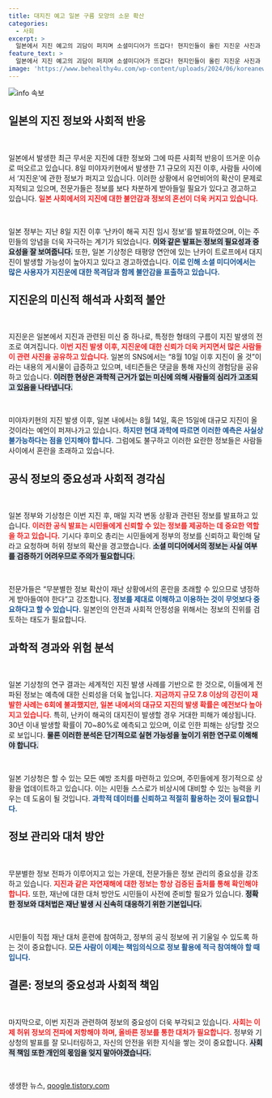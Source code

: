 ```yaml
---
title: 대지진 예고 일본 구름 모양의 소문 확산
categories:
  - 사회
excerpt: >
  일본에서 지진 예고의 괴담이 퍼지며 소셜미디어가 뜨겁다! 현지인들이 올린 지진운 사진과 함께 특정 날짜에 대한 경고가 확산되고 있지만, 전문가들은 신뢰할 수 없는 정보에 경각심을 가져야 한다고 경고하고 있다. 클릭해 더 알아보세요!
feature_text: >
  일본에서 지진 예고의 괴담이 퍼지며 소셜미디어가 뜨겁다! 현지인들이 올린 지진운 사진과 함께 특정 날짜에 대한 경고가 확산되고 있지만, 전문가들은 신뢰할 수 없는 정보에 경각심을 가져야 한다고 경고하고 있다. 클릭해 더 알아보세요!
image: 'https://www.behealthy4u.com/wp-content/uploads/2024/06/koreanews.jpg'
---
```


<p><img src="https://www.behealthy4u.com/wp-content/uploads/2024/06/koreanews.jpg" alt="info 속보" /></p>

<h2 data-ke-size="size26">일본의 지진 정보와 사회적 반응</h2>

<p data-ke-size="size16">&nbsp;</p>

<p>일본에서 발생한 최근 무서운 지진에 대한 정보와 그에 따른 사회적 반응이 뜨거운 이슈로 떠오르고 있습니다. 8일 미야자키현에서 발생한 7.1 규모의 지진 이후, 사람들 사이에서 ‘지진운’에 관한 정보가 퍼지고 있습니다. 이러한 상황에서 유언비어의 확산이 문제로 지적되고 있으며, 전문가들은 정보를 보다 차분하게 받아들일 필요가 있다고 경고하고 있습니다. <b><span style="color: #ee2323;">일본 사회에서의 지진에 대한 불안감과 정보의 혼선이 더욱 커지고 있습니다.</span></b></p>

<p data-ke-size="size16">&nbsp;</p>

<p>일본 정부는 지난 8일 지진 이후 ‘난카이 해곡 지진 임시 정보’를 발표하였으며, 이는 주민들의 앙념을 더욱 자극하는 계기가 되었습니다. <b><span style="background-color: #21538527;">이와 같은 발표는 정보의 필요성과 중요성을 잘 보여줍니다.</span></b> 또한, 일본 기상청은 태평양 연안에 있는 난카이 트로프에서 대지진이 발생할 가능성이 높아지고 있다고 경고하였습니다. <b><span style="color: #1a5490;">이로 인해 소셜 미디어에서는 많은 사용자가 지진운에 대한 목격담과 함께 불안감을 표출하고 있습니다.</span></b></p>

<h2 data-ke-size="size26">지진운의 미신적 해석과 사회적 불안</h2>

<p data-ke-size="size16">&nbsp;</p>

<p>지진운은 일본에서 지진과 관련된 미신 중 하나로, 특정한 형태의 구름이 지진 발생의 전조로 여겨집니다. <b><span style="color: #ee2323;">이번 지진 발생 이후, 지진운에 대한 신뢰가 더욱 커지면서 많은 사람들이 관련 사진을 공유하고 있습니다.</span></b> 일본의 SNS에서는 “8월 10일 이후 지진이 올 것”이라는 내용의 게시물이 급증하고 있으며, 네티즌들은 댓글을 통해 자신의 경험담을 공유하고 있습니다. <b><span style="background-color: #21538527;">이러한 현상은 과학적 근거가 없는 미신에 의해 사람들의 심리가 고조되고 있음을 나타냅니다.</span></b></p>

<p data-ke-size="size16">&nbsp;</p>

<p>미야자키현의 지진 발생 이후, 일본 내에서는 8월 14일, 혹은 15일에 대규모 지진이 올 것이라는 예언이 퍼져나가고 있습니다. <b><span style="color: #1a5490;">하지만 현대 과학에 따르면 이러한 예측은 사실상 불가능하다는 점을 인지해야 합니다.</span></b> 그럼에도 불구하고 이러한 요란한 정보들은 사람들 사이에서 혼란을 초래하고 있습니다.</p>

<h2 data-ke-size="size26">공식 정보의 중요성과 사회적 경각심</h2>

<p data-ke-size="size16">&nbsp;</p>

<p>일본 정부와 기상청은 이번 지진 후, 매일 지각 변동 상황과 관련된 정보를 발표하고 있습니다. <b><span style="color: #ee2323;">이러한 공식 발표는 시민들에게 신뢰할 수 있는 정보를 제공하는 데 중요한 역할을 하고 있습니다.</span></b> 기시다 후미오 총리는 시민들에게 정부의 정보를 신뢰하고 확인해 달라고 요청하며 허위 정보의 확산을 경고했습니다. <b><span style="background-color: #21538527;">소셜 미디어에서의 정보는 사실 여부를 검증하기 어려우므로 주의가 필요합니다.</span></b></p>

<p data-ke-size="size16">&nbsp;</p>

<p>전문가들은 “무분별한 정보 확산이 재난 상황에서의 혼란을 초래할 수 있으므로 냉정하게 받아들여야 한다”고 강조합니다. <b><span style="color: #1a5490;">정보를 제대로 이해하고 이용하는 것이 무엇보다 중요하다고 할 수 있습니다.</span></b> 일본인의 안전과 사회적 안정성을 위해서는 정보의 진위를 검토하는 태도가 필요합니다.</p>

<h2 data-ke-size="size26">과학적 경과와 위험 분석</h2>

<p data-ke-size="size16">&nbsp;</p>

<p>일본 기상청의 연구 결과는 세계적인 지진 발생 사례를 기반으로 한 것으로, 이들에게 전파된 정보는 예측에 대한 신뢰성을 더욱 높입니다. <b><span style="color: #ee2323;">지금까지 규모 7.8 이상의 강진이 재발한 사례는 6회에 불과했지만, 일본 내에서의 대규모 지진의 발생 확률은 예전보다 높아지고 있습니다.</span></b> 특히, 난카이 해곡의 대지진이 발생할 경우 거대한 피해가 예상됩니다. 30년 이내 발생할 확률이 70~80%로 예측되고 있으며, 이로 인한 피해는 상당할 것으로 보입니다. <b><span style="background-color: #21538527;">물론 이러한 분석은 단기적으로 실현 가능성을 높이기 위한 연구로 이해해야 합니다.</span></b></p>

<p data-ke-size="size16">&nbsp;</p>

<p>일본 기상청은 할 수 있는 모든 예방 조치를 마련하고 있으며, 주민들에게 정기적으로 상황을 업데이트하고 있습니다. 이는 시민들 스스로가 비상시에 대비할 수 있는 능력을 키우는 데 도움이 될 것입니다. <b><span style="color: #1a5490;">과학적 데이터를 신뢰하고 적절히 활용하는 것이 필요합니다.</span></b></p>

<h2 data-ke-size="size26">정보 관리와 대처 방안</h2>

<p data-ke-size="size16">&nbsp;</p>

<p>무분별한 정보 전파가 이루어지고 있는 가운데, 전문가들은 정보 관리의 중요성을 강조하고 있습니다. <b><span style="color: #ee2323;">지진과 같은 자연재해에 대한 정보는 항상 검증된 출처를 통해 확인해야 합니다.</span></b> 또한, 재난에 대한 대처 방안도 시민들이 사전에 준비할 필요가 있습니다. <b><span style="background-color: #21538527;">정확한 정보와 대처법은 재난 발생 시 신속히 대응하기 위한 기본입니다.</span></b></p>

<p data-ke-size="size16">&nbsp;</p>

<p>시민들이 직접 재난 대처 훈련에 참여하고, 정부의 공식 정보에 귀 기울일 수 있도록 하는 것이 중요합니다. <b><span style="color: #1a5490;">모든 사람이 이제는 책임의식으로 정보 활용에 적극 참여해야 할 때입니다.</span></b> </p>

<h2 data-ke-size="size26">결론: 정보의 중요성과 사회적 책임</h2>

<p data-ke-size="size16">&nbsp;</p>

<p>마지막으로, 이번 지진과 관련하여 정보의 중요성이 더욱 부각되고 있습니다. <b><span style="color: #ee2323;">사회는 이제 허위 정보의 전파에 저항해야 하며, 올바른 정보를 통한 대처가 필요합니다.</span></b> 정부와 기상청의 발표를 잘 모니터링하고, 자신의 안전을 위한 지식을 쌓는 것이 중요합니다. <b><span style="background-color: #21538527;">사회적 책임 또한 개인의 몫임을 잊지 말아야겠습니다.</span></b></p>

<p data-ke-size="size16">&nbsp;</p>
생생한 뉴스, <a href="https://qoogle.tistory.com" rel="dofollow">qoogle.tistory.com</a>


